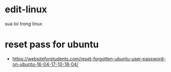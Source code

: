 # edit-linux
sua loi trong linux
# reset pass for ubuntu
 - https://websiteforstudents.com/reset-forgotten-ubuntu-user-password-on-ubuntu-16-04-17-10-18-04/
